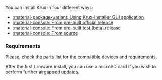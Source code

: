 You can install Krux in four different ways:

- [:material-package-variant: Using Krux-Installer GUI application](../installing/from-gui/index.md)
- [:material-console: From pre-built official release](../installing/from-pre-built-release.md)
- [:material-console: From pre-built test (beta) release](../installing/from-test-release.md)
- [:material-console: From source](../installing/from-source.md)

### Requirements
Please, check the [parts list](../../parts.md) for the compatible devices and requirements.

After the first firmware install, you can use a microSD card if you wish to perform further [airgapped updates](../features/sd-card-update.md).
